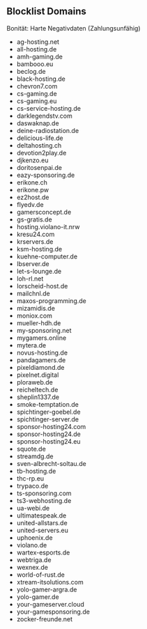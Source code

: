 ## Blocklist Domains

Bonität: Harte Negativdaten (Zahlungsunfähig)

+ ag-hosting.net
+ all-hosting.de
+ amh-gaming.de
+ bambooo.eu
+ beclog.de
+ black-hosting.de
+ chevron7.com
+ cs-gaming.de
+ cs-gaming.eu
+ cs-service-hosting.de
+ darklegendstv.com
+ daswaknap.de
+ deine-radiostation.de
+ delicious-life.de
+ deltahosting.ch
+ devotion2play.de
+ djkenzo.eu
+ doritosenpai.de
+ eazy-sponsoring.de
+ erikone.ch
+ erikone.pw
+ ez2host.de
+ flyedv.de
+ gamersconcept.de
+ gs-gratis.de
+ hosting.violano-it.nrw
+ kresu24.com
+ krservers.de
+ ksm-hosting.de
+ kuehne-computer.de
+ lbserver.de
+ let-s-lounge.de
+ loh-rl.net
+ lorscheid-host.de
+ mailchnl.de
+ maxos-programming.de
+ mizamidis.de
+ moniox.com
+ mueller-hdh.de
+ my-sponsoring.net
+ mygamers.online
+ mytera.de
+ novus-hosting.de
+ pandagamers.de
+ pixeldiamond.de
+ pixelnet.digital
+ ploraweb.de
+ reicheltech.de
+ sheplin1337.de
+ smoke-temptation.de
+ spichtinger-goebel.de
+ spichtinger-server.de
+ sponsor-hosting24.com
+ sponsor-hosting24.de
+ sponsor-hosting24.eu
+ squote.de
+ streamdg.de
+ sven-albrecht-soltau.de
+ tb-hosting.de
+ thc-rp.eu
+ trypaco.de
+ ts-sponsoring.com
+ ts3-webhosting.de
+ ua-webi.de
+ ultimatespeak.de
+ united-allstars.de
+ united-servers.eu
+ uphoenix.de
+ violano.de
+ wartex-esports.de
+ webtriga.de
+ wexnex.de
+ world-of-rust.de
+ xtream-itsolutions.com
+ yolo-gamer-argra.de
+ yolo-gamer.de
+ your-gameserver.cloud
+ your-gamesponsoring.de
+ zocker-freunde.net
